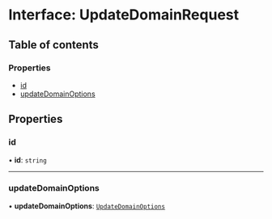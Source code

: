 # Interface: UpdateDomainRequest

## Table of contents

### Properties

- [id](UpdateDomainRequest.md#id)
- [updateDomainOptions](UpdateDomainRequest.md#updatedomainoptions)

## Properties

### id

• **id**: `string`

___

### updateDomainOptions

• **updateDomainOptions**: [`UpdateDomainOptions`](UpdateDomainOptions.md)
